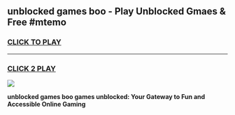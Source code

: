 
## unblocked games boo - Play Unblocked Gmaes & Free #mtemo
<h3>
<a href="https://premium.freeplayer.one?title=unblocked_games_boo&ref=03M">CLICK TO PLAY</a></h3>
<hr>

<h3>
<a href="https://premium.freeplayer.one?title=unblocked_games_boo&ref=03M">CLICK 2 PLAY</a>
  
</h3>

<a href="https://premium.freeplayer.one?title=unblocked_games_boo&ref=03M"><img src="https://clearcache.store/games.png"></a>


**unblocked games boo games unblocked: Your Gateway to Fun and Accessible Online Gaming**
